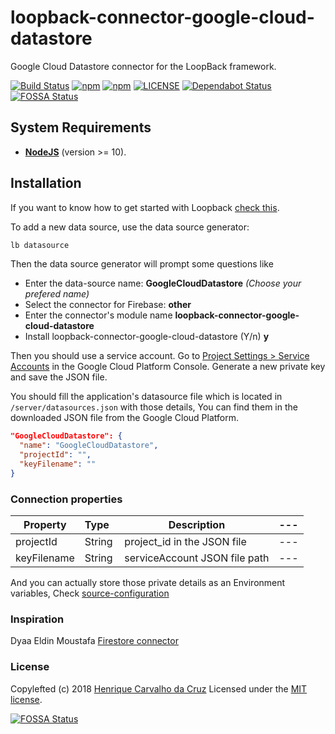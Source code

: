 # loopback-connector-google-cloud-datastore

Google Cloud Datastore connector for the LoopBack framework.

[![Build Status](https://dev.azure.com/henriquecarvgit/henriquecarvgit/_apis/build/status/henriquecarv.loopback-connector-google-cloud-datastore?branchName=master)](https://dev.azure.com/henriquecarvgit/henriquecarvgit/_build/latest?definitionId=5)
[![npm](https://img.shields.io/npm/dt/loopback-connector-google-cloud-datastore.svg)](https://www.npmjs.com/package/loopback-connector-google-cloud-datastore)
[![npm](https://img.shields.io/npm/v/loopback-connector-google-cloud-datastore.svg)](https://www.npmjs.com/package/loopback-connector-google-cloud-datastore)
[![LICENSE](https://img.shields.io/github/license/henriquecarv/loopback-connector-google-cloud-datastore.svg)](./LICENSE)
[![Dependabot Status](https://api.dependabot.com/badges/status?host=github&repo=henriquecarv/loopback-connector-google-cloud-datastore)](https://dependabot.com)
[![FOSSA Status](https://app.fossa.io/api/projects/git%2Bgithub.com%2Fhenriquecarv%2Floopback-connector-google-cloud-datastore.svg?type=shield)](https://app.fossa.io/projects/git%2Bgithub.com%2Fhenriquecarv%2Floopback-connector-google-cloud-datastore?ref=badge_shield)

## System Requirements

- **[NodeJS](https://nodejs.org/en/)** (version >= 10).

## Installation

If you want to know how to get started with Loopback [check this][5].

To add a new data source, use the data source generator:

```sh
lb datasource
```

Then the data source generator will prompt some questions like

- Enter the data-source name: **GoogleCloudDatastore** _(Choose your prefered name)_
- Select the connector for Firebase: **other**
- Enter the connector's module name **loopback-connector-google-cloud-datastore**
- Install loopback-connector-google-cloud-datastore (Y/n) **y**

Then you should use a service account. Go to [Project Settings > Service Accounts][4] in the Google Cloud Platform Console. Generate a new private key and save the JSON file.

You should fill the application's datasource file which is located in `/server/datasources.json` with those details, You can find them in the downloaded JSON file from the Google Cloud Platform.

```json
"GoogleCloudDatastore": {
  "name": "GoogleCloudDatastore",
  "projectId": "",
  "keyFilename": ""
}
```

### Connection properties

| Property    | Type&nbsp;&nbsp; | Description                   | --- |
| ----------- | ---------------- | ----------------------------- | --- |
| projectId   | String           | project_id in the JSON file   | --- |
| keyFilename | String           | serviceAccount JSON file path | --- |

And you can actually store those private details as an Environment variables, Check [source-configuration][6]

### Inspiration

Dyaa Eldin Moustafa [Firestore connector][3]

### License

Copylefted (c) 2018 [Henrique Carvalho da Cruz][1] Licensed under the [MIT license][2].

[1]: https://henriquecarv.com
[2]: ./LICENSE
[3]: https://github.com/dyaa/loopback-connector-firestore
[4]: https://console.cloud.google.com/projectselector/iam-admin/serviceaccounts
[5]: http://loopback.io/getting-started/
[6]: https://loopback.io/doc/en/lb3/Environment-specific-configuration.html#data-source-configuration


[![FOSSA Status](https://app.fossa.io/api/projects/git%2Bgithub.com%2Fhenriquecarv%2Floopback-connector-google-cloud-datastore.svg?type=large)](https://app.fossa.io/projects/git%2Bgithub.com%2Fhenriquecarv%2Floopback-connector-google-cloud-datastore?ref=badge_large)